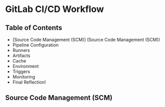 # GitLab CI/CD  Workflow

## Table of Contents
-  [Source Code Management (SCM)] (Source Code Management (SCM))
-  Pipeline Configuration
-  Runners
-  Artifacts
-  Cache
-  Environment
-  Triggers
-  Monitoring
-  Final Reflection!


## Source Code Management (SCM)
